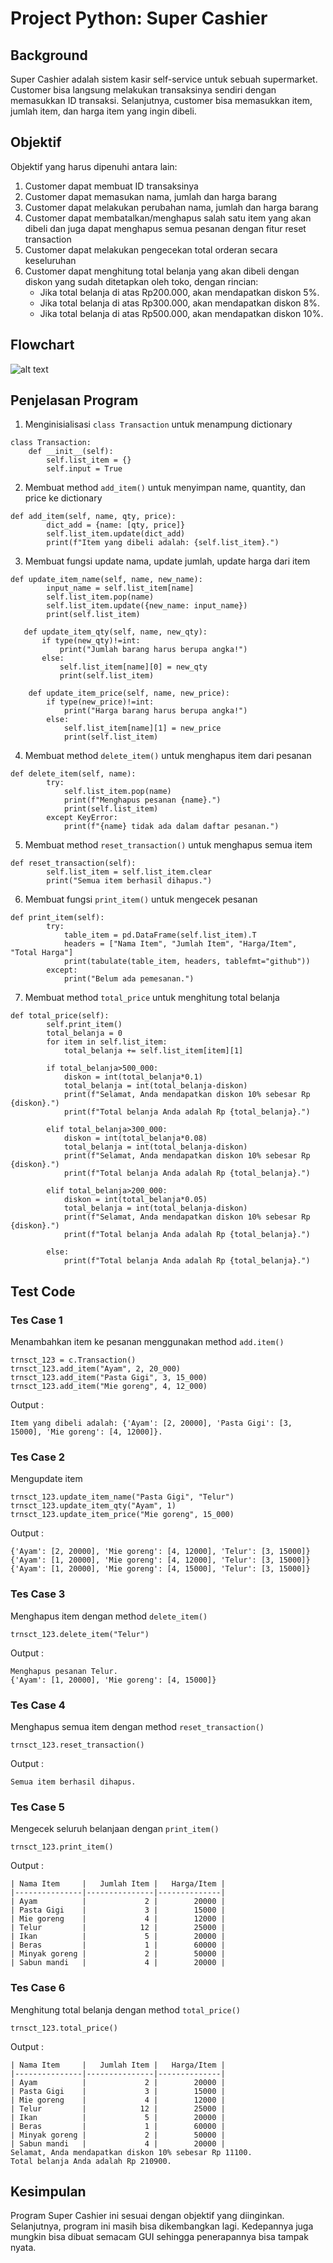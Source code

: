 # Project Python: Super Cashier
## Background
Super Cashier adalah sistem kasir self-service untuk sebuah supermarket. 
Customer bisa langsung melakukan transaksinya sendiri dengan memasukkan ID transaksi. Selanjutnya, customer bisa memasukkan item, jumlah item, dan harga item yang ingin dibeli.
## Objektif
Objektif yang harus dipenuhi antara lain:
1. Customer dapat membuat ID transaksinya
2. Customer dapat memasukan nama, jumlah dan harga barang
3. Customer dapat melakukan perubahan nama, jumlah dan harga barang
4. Customer dapat membatalkan/menghapus salah satu item yang akan dibeli dan juga dapat menghapus semua pesanan dengan fitur reset transaction
5. Customer dapat melakukan pengecekan total orderan secara keseluruhan
6. Customer dapat menghitung total belanja yang akan dibeli dengan diskon yang sudah ditetapkan oleh toko, dengan rincian:
   - Jika total belanja di atas Rp200.000, akan mendapatkan diskon 5%.
   - Jika total belanja di atas Rp300.000, akan mendapatkan diskon 8%.
   - Jika total belanja di atas Rp500.000, akan mendapatkan diskon 10%.
## Flowchart
![alt text](flowchart.png)
## Penjelasan Program
1. Menginisialisasi `class Transaction` untuk menampung dictionary
```
class Transaction:
    def __init__(self):
        self.list_item = {}
        self.input = True
```
2. Membuat method `add_item()` untuk menyimpan name, quantity, dan price ke dictionary
```
def add_item(self, name, qty, price):
        dict_add = {name: [qty, price]}
        self.list_item.update(dict_add)
        print(f"Item yang dibeli adalah: {self.list_item}.")
```
3. Membuat fungsi update nama, update jumlah, update harga dari item
```
def update_item_name(self, name, new_name):
        input_name = self.list_item[name]
        self.list_item.pop(name)
        self.list_item.update({new_name: input_name})
        print(self.list_item)
 ```
 ```
    def update_item_qty(self, name, new_qty):    
        if type(new_qty)!=int:
            print("Jumlah barang harus berupa angka!")
        else:
            self.list_item[name][0] = new_qty
            print(self.list_item)
```    
```
    def update_item_price(self, name, new_price):       
        if type(new_price)!=int:
            print("Harga barang harus berupa angka!")
        else:
            self.list_item[name][1] = new_price
            print(self.list_item)
```
4. Membuat method `delete_item()` untuk menghapus item dari pesanan
```
def delete_item(self, name):
        try:
            self.list_item.pop(name)
            print(f"Menghapus pesanan {name}.")
            print(self.list_item)
        except KeyError:
            print(f"{name} tidak ada dalam daftar pesanan.")
```
5. Membuat method `reset_transaction()` untuk menghapus semua item
```
def reset_transaction(self):
        self.list_item = self.list_item.clear
        print("Semua item berhasil dihapus.")
```
6. Membuat fungsi `print_item()` untuk mengecek pesanan
```
def print_item(self):
        try:
            table_item = pd.DataFrame(self.list_item).T
            headers = ["Nama Item", "Jumlah Item", "Harga/Item", "Total Harga"]
            print(tabulate(table_item, headers, tablefmt="github"))
        except:
            print("Belum ada pemesanan.")
```
7. Membuat method `total_price` untuk menghitung total belanja
```
def total_price(self):
        self.print_item()
        total_belanja = 0
        for item in self.list_item:
            total_belanja += self.list_item[item][1] 

        if total_belanja>500_000:
            diskon = int(total_belanja*0.1)
            total_belanja = int(total_belanja-diskon)
            print(f"Selamat, Anda mendapatkan diskon 10% sebesar Rp {diskon}.")        
            print(f"Total belanja Anda adalah Rp {total_belanja}.")

        elif total_belanja>300_000:
            diskon = int(total_belanja*0.08)
            total_belanja = int(total_belanja-diskon)
            print(f"Selamat, Anda mendapatkan diskon 10% sebesar Rp {diskon}.")        
            print(f"Total belanja Anda adalah Rp {total_belanja}.")

        elif total_belanja>200_000:
            diskon = int(total_belanja*0.05)
            total_belanja = int(total_belanja-diskon)
            print(f"Selamat, Anda mendapatkan diskon 10% sebesar Rp {diskon}.")        
            print(f"Total belanja Anda adalah Rp {total_belanja}.")

        else:
            print(f"Total belanja Anda adalah Rp {total_belanja}.")
```
## Test Code
### Tes Case 1
Menambahkan item ke pesanan menggunakan method `add.item()`
```
trnsct_123 = c.Transaction()
trnsct_123.add_item("Ayam", 2, 20_000)
trnsct_123.add_item("Pasta Gigi", 3, 15_000)
trnsct_123.add_item("Mie goreng", 4, 12_000)
```
Output :
```
Item yang dibeli adalah: {'Ayam': [2, 20000], 'Pasta Gigi': [3, 15000], 'Mie goreng': [4, 12000]}.
```
### Tes Case 2
Mengupdate item
```
trnsct_123.update_item_name("Pasta Gigi", "Telur")
trnsct_123.update_item_qty("Ayam", 1)
trnsct_123.update_item_price("Mie goreng", 15_000)
```
Output :
```
{'Ayam': [2, 20000], 'Mie goreng': [4, 12000], 'Telur': [3, 15000]}
{'Ayam': [1, 20000], 'Mie goreng': [4, 12000], 'Telur': [3, 15000]}
{'Ayam': [1, 20000], 'Mie goreng': [4, 15000], 'Telur': [3, 15000]}
```
### Tes Case 3
Menghapus item dengan method `delete_item()`
```
trnsct_123.delete_item("Telur")
```
Output :
```
Menghapus pesanan Telur.
{'Ayam': [1, 20000], 'Mie goreng': [4, 15000]}
```
### Tes Case 4
Menghapus semua item dengan method `reset_transaction()`
```
trnsct_123.reset_transaction()
```
Output :
```
Semua item berhasil dihapus.
```
### Tes Case 5
Mengecek seluruh belanjaan dengan `print_item()`
```
trnsct_123.print_item()
```
Output :
```
| Nama Item     |   Jumlah Item |   Harga/Item |
|---------------|---------------|--------------|
| Ayam          |             2 |        20000 |
| Pasta Gigi    |             3 |        15000 |
| Mie goreng    |             4 |        12000 |
| Telur         |            12 |        25000 |
| Ikan          |             5 |        20000 |
| Beras         |             1 |        60000 |
| Minyak goreng |             2 |        50000 |
| Sabun mandi   |             4 |        20000 |
```
### Tes Case 6
Menghitung total belanja dengan method `total_price()`
```
trnsct_123.total_price()
```
Output :
```
| Nama Item     |   Jumlah Item |   Harga/Item |
|---------------|---------------|--------------|
| Ayam          |             2 |        20000 |
| Pasta Gigi    |             3 |        15000 |
| Mie goreng    |             4 |        12000 |
| Telur         |            12 |        25000 |
| Ikan          |             5 |        20000 |
| Beras         |             1 |        60000 |
| Minyak goreng |             2 |        50000 |
| Sabun mandi   |             4 |        20000 |
Selamat, Anda mendapatkan diskon 10% sebesar Rp 11100.
Total belanja Anda adalah Rp 210900.
```
## Kesimpulan
Program Super Cashier ini sesuai dengan objektif yang diinginkan. Selanjutnya, program ini masih bisa dikembangkan lagi. Kedepannya juga mungkin bisa dibuat semacam GUI sehingga penerapannya bisa tampak nyata.
